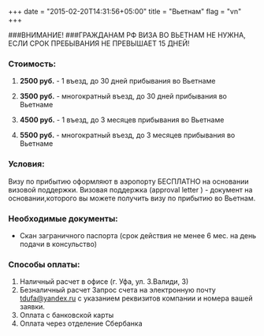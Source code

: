 +++
date = "2015-02-20T14:31:56+05:00"
title = "Вьетнам"
flag = "vn"
+++

###ВНИМАНИЕ!
###ГРАЖДАНАМ РФ ВИЗА ВО ВЬЕТНАМ НЕ НУЖНА, ЕСЛИ СРОК ПРЕБЫВАНИЯ НЕ ПРЕВЫШАЕТ 15 ДНЕЙ!


### Стоимость: 

1) **2500 руб.** - 1 въезд, до 30 дней прибывания во Вьетнаме

2) **3500 руб.** - многократный въезд, до 30 дней прибывания во Вьетнаме

3) **4500 руб.** - 1 въезд, до 3 месяцев прибывания во Вьетнаме

4) **5500 руб.** - многократный въезд, до 3 месяцев прибывания во Вьетнаме

### Условия:
Визу по прибытию оформляют в аэропорту БЕСПЛАТНО на основании визовой поддержки. 
Визовая поддержка (approval letter ) - документ на основании,которого вы можете получить визу по прибытию во Вьетнам.


### Необходимые документы:

- Скан заграничного паспорта (срок действия не менее 6 мес. на день подачи в консульство)


### Способы оплаты:

1. Наличный расчет в офисе (г. Уфа, ул. З.Валиди, 3)
2. Безналичный расчет 
Запрос счета на электронную почту [tdufa@yandex.ru](mailto:tdufa@yandex.ru) с указанием реквизитов компании и номера вашей заявки. 
3. Оплата с банковской карты
4. Оплата через отделение Сбербанка
